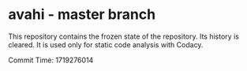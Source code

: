 # avahi - master branch

This repository contains the frozen state of the repository.
Its history is cleared. It is used only for static code
analysis with Codacy.

Commit Time: 1719276014